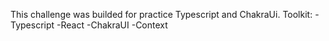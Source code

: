 
This challenge was builded for practice Typescript and ChakraUi.
Toolkit:
-Typescript
-React
-ChakraUI
-Context







